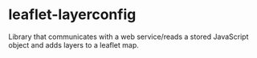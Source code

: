 leaflet-layerconfig
===================

Library that communicates with a web service/reads a stored JavaScript object and adds layers to a leaflet map.
